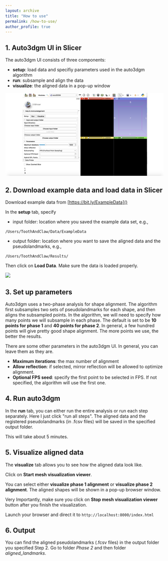 ```yaml
---
layout: archive
title: "How to use"
permalink: /how-to-use/
author_profile: true
---
```


## 1. Auto3dgm UI in Slicer
The auto3dgm UI consists of three components:
* **setup**: load data and specifiy parameters used in the auto3dgm algorithm
* **run**: subsample and align the data
* **visualize**: the aligned data in a pop-up window

<img src="/images/auto3dgmUI.png">

## 2. Download example data and load data in Slicer

Download example data from [https://bit.ly/ExampleData]()

In the **setup** tab, specify 
* input folder: location where you saved the example data set, e.g., 
```
/Users/ToothAndClaw/Data/ExampleData
```
* output folder: location where you want to save the aligned data and the pseudolandmarks, e.g., 
```
/Users/ToothAndClaw/Results/
```

Then click on **Load Data**. Make sure the data is loaded properly.

<img src="/images/loaddata.png">

## 3. Set up parameters
Auto3dgm uses a two-phase analysis for shape alignment. The algorithm first subsamples two sets of pseudolandmarks for each shape, and then aligns the subsampled points. In the algorithm, we will need to specify how many points we will subsample in each phase.  The default is set to be **10 points for phase 1** and **40 points for phase 2**. In general, a few hundred points will give pretty good shape alignment. The more points we use, the better the results. 

There are some other parameters in the auto3dgm UI. In general, you can leave them as they are. 
* **Maximum iterations**: the max number of alignment 
* **Allow reflection**: if selected, mirror reflection will be allowed to optimize alignment. 
* **Optional FPS seed**: specify the first point to be selected in FPS. If not specified, the algorithm will use the first one.

## 4. Run auto3dgm
In the **run** tab, you can either run the entire analysis or run each step separately. Here I just click "run all steps". The aligned data and the registered pseudolandmarks (in .fcsv files) will be saved in the specified output folder. 

This will take about 5 minutes. 

## 5. Visualize aligned data
The **visualize** tab allows you to see how the aligned data look like. 

Click on **Start mesh visualization viewer**. 

You can select either **visualize phase 1 alignment** or **visualize phase 2 alignment**.
The aligned shapes will be shown in a pop-up browser window. 

Very Importantly, make sure you click on **Stop mesh visualization viewer** button after you finish the visualization. 

Launch your browser and direct it to `http://localhost:8000/index.html`

## 6. Output
You can find the aligned pseudolandmarks (.fcsv files) in the output folder you specified Step 2. Go to folder *Phase 2* and then folder *aligned_landmarks*.
